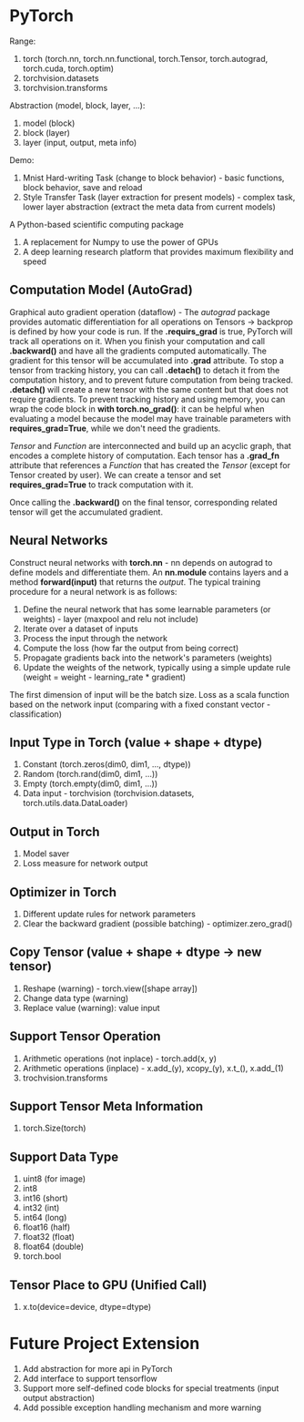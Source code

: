 # PyTorch

Range:
1. torch (torch.nn, torch.nn.functional, torch.Tensor, torch.autograd, torch.cuda, torch.optim)
2. torchvision.datasets
3. torchvision.transforms

Abstraction (model, block, layer, ...):
1. model (block)
2. block (layer)
3. layer (input, output, meta info)

Demo:
1. Mnist Hard-writing Task (change to block behavior) - basic functions, block behavior, save and reload
2. Style Transfer Task (layer extraction for present models) - complex task, lower layer abstraction (extract the meta data from current models)

A Python-based scientific computing package
1. A replacement for Numpy to use the power of GPUs
2. A deep learning research platform that provides maximum flexibility and speed

## Computation Model (AutoGrad)
Graphical auto gradient operation (dataflow) - The *autograd* package provides automatic differentiation for all operations on Tensors -> backprop is defined by how your code is run. If the **.requirs_grad** is true, PyTorch will track all operations on it. When you finish your computation and call **.backward()** and have all the gradients computed automatically. The gradient for this tensor will be accumulated into **.grad** attribute. To stop a tensor from tracking history, you can call **.detach()** to detach it from the computation history, and to prevent future computation from being tracked. **.detach()** will create a new tensor with the same content but that does not require gradients. To prevent tracking history and using memory, you can wrap the code block in **with torch.no_grad()**: it can be helpful when evaluating a model because the model may have trainable parameters with **requires_grad=True**, while we don't need the gradients.

*Tensor* and *Function* are interconnected and build up an acyclic graph, that encodes a complete history of computation. Each tensor has a **.grad_fn** attribute that references a *Function* that has created the *Tensor* (except for Tensor created by user). We can create a tensor and set **requires_grad=True** to track computation with it.

Once calling the **.backward()** on the final tensor, corresponding related tensor will get the accumulated gradient.

## Neural Networks
Construct neural networks with **torch.nn** - nn depends on autograd to define models and differentiate them. An **nn.module** contains layers and a method **forward(input)** that returns the *output*. The typical training procedure for a neural network is as follows:
1. Define the neural network that has some learnable parameters (or weights) - layer (maxpool and relu not include)
2. Iterate over a dataset of inputs
3. Process the input through the network
4. Compute the loss (how far the output from being correct)
5. Propagate gradients back into the network's parameters (weights)
6. Update the weights of the network, typically using a simple update rule (weight = weight - learning_rate * gradient)

The first dimension of input will be the batch size. Loss as a scala function based on the network input (comparing with a fixed constant vector - classification)

## Input Type in Torch (value + shape + dtype)
1. Constant (torch.zeros(dim0, dim1, ..., dtype))
2. Random (torch.rand(dim0, dim1, ...))
3. Empty (torch.empty(dim0, dim1, ...))
4. Data input - torchvision (torchvision.datasets, torch.utils.data.DataLoader)

## Output in Torch
1. Model saver
2. Loss measure for network output

## Optimizer in Torch
1. Different update rules for network parameters
2. Clear the backward gradient (possible batching) - optimizer.zero_grad()

## Copy Tensor (value + shape + dtype -> new tensor)
1. Reshape (warning) - torch.view([shape array])
2. Change data type (warning)
3. Replace value (warning): value input

## Support Tensor Operation
1. Arithmetic operations (not inplace) - torch.add(x, y)
2. Arithmetic operations (inplace) - x.add_(y), xcopy_(y), x.t_(), x.add_(1)
3. trochvision.transforms

## Support Tensor Meta Information
1. torch.Size(torch)

## Support Data Type
1. uint8 (for image)
2. int8
3. int16 (short)
4. int32 (int)
5. int64 (long)
6. float16 (half)
7. float32 (float)
8. float64 (double)
9. torch.bool

## Tensor Place to GPU (Unified Call)
1. x.to(device=device, dtype=dtype)

# Future Project Extension
1. Add abstraction for more api in PyTorch
2. Add interface to support tensorflow
3. Support more self-defined code blocks for special treatments (input output abstraction)
4. Add possible exception handling mechanism and more warning